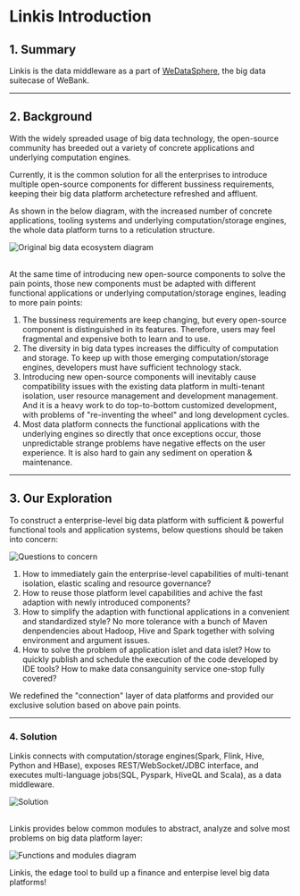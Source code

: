 # Linkis Introduction

## 1. Summary

Linkis is the data middleware as a part of [WeDataSphere](https://github.com/WeBankFinTech/WeDataSphere), the big data suitecase of WeBank.

----

## 2. Background

With the widely spreaded usage of big data technology, the open-source community has breeded out a variety of concrete applications and underlying computation engines.

Currently, it is the common solution for all the enterprises to introduce multiple open-source components for different bussiness requirements, keeping their big data platform archetecture refreshed and affluent.

As shown in the below diagram, with the increased number of concrete applications, tooling systems and underlying computation/storage engines, the whole data platform turns to a reticulation structure.
<br>

![Original big data ecosystem diagram](../images/ch3/原大数据生态图.jpg)

<br>
At the same time of introducing new open-source components to solve the pain points, those new components must be adapted with different functional applications or underlying computation/storage engines, leading to more pain points:

1. The bussiness requirements are keep changing, but every open-source component is distinguished in its features. Therefore, users may feel fragmental and expensive both to learn and to use.
2. The diversity in big data types increases the difficulty of computation and storage. To keep up with those emerging computation/storage engines, developers must have sufficient technology stack.
3. Introducing new open-source components will inevitably cause compatibility issues with the existing data platform in multi-tenant isolation, user resource management and development management. And it is a heavy work to do top-to-bottom customized development, with problems of "re-inventing the wheel" and long development cycles.
4. Most data platform connects the functional applications with the underlying engines so directly that once exceptions occur, those unpredictable strange problems have negative effects on the user experience. It is also hard to gain any sediment on operation & maintenance.


----

## 3. Our Exploration

To construct a enterprise-level big data platform with sufficient & powerful functional tools and application systems, below questions should be taken into concern:
<br>

![Questions to concern](../images/ch3/要解决的问题.jpg)
<br>

1. How to immediately gain the enterprise-level capabilities of multi-tenant isolation, elastic scaling and resource governance?
2. How to reuse those platform level capabilities and achive the fast adaption with newly introduced components?
3. How to simplify the adaption with functional applications in a convenient and standardized style? No more tolerance with a bunch of Maven denpendencies about Hadoop, Hive and Spark together with solving environment and argument issues.
4. How to solve the problem of application islet and data islet? How to quickly publish and schedule the execution of the code developed by IDE tools? How to make data consanguinity service one-stop fully covered?

We redefined the "connection" layer of data platforms and provided our exclusive solution based on above pain points.


----

### 4. Solution

Linkis connects with computation/storage engines(Spark, Flink, Hive, Python and HBase), exposes REST/WebSocket/JDBC interface, and executes multi-language jobs(SQL, Pyspark, HiveQL and Scala), as a data middleware.


![Solution](../images/ch3/解决方案.jpg)

<br>
Linkis provides below common modules to abstract, analyze and solve most problems on big data platform layer:
<br>

![Functions and modules diagram](../images/ch3/功能模块图.png)

Linkis, the edage tool to build up a finance and enterpise level big data platforms!
